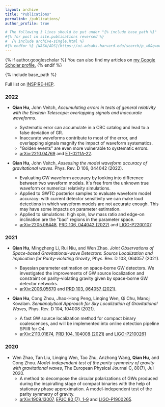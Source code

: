 ```yaml
---
layout: archive
title: "Publications"
permalink: /publications/
author_profile: true

# The following 3 lines should be put under "{% include base_path %}"
#{% for post in site.publications reversed %}
#  {% include archive-single.html %}
#{% endfor %} [NASA/ADS](https://ui.adsabs.harvard.edu/search/p_=0&q=orcid%3A0000-0002-3033-6491&sort=date%20desc%2C%20bibcode%20desc), [Google Scholar](https://scholar.google.com/citations?user=FW2tQSwAAAAJ&hl=en)
---
```


{% if author.googlescholar %}
  You can also find my articles on <u><a href="{{author.googlescholar}}">my Google Scholar profile</a>.</u>
{% endif %}

{% include base_path %}

Full list on [INSPIRE-HEP](https://inspirehep.net/authors/2086345?ui-citation-summary=true).

### 2022
* **Qian Hu**, John Veitch, *Accumulating errors in tests of general relativity with the Einstein Telescope: overlapping signals and inaccurate waveforms*. 
    * Systematic error can accumulate in a CBC catalog and lead to a false deviation of GR.
    * Inaccurate waveforms contribute to most of the error, and overlapping signals magnify the impact of waveform systematics.
    * "Golden events" are even more vulnerable to systematic errors. 
    * [arXiv:2210.04769](https://arxiv.org/abs/2210.04769) and [ET-0211A-22](https://apps.et-gw.eu/tds/?content=3&r=17985).

* **Qian Hu**, John Veitch, *Assessing the model waveform accuracy of gravitational waves*. Phys. Rev. D 106, 044042 (2022).
    * Evaluating GW waveform accuracy by looking into difference between two waveform models. It's free from the unknown true waveform or numerical relativity simulations.
    * Applied to GWTC posterior samples to evaluate waveform model accuracy: with current detector sensitivity we can make loud detections in which waveform models are not accurate enough. This may have some impacts on parameter estimation. 
    * Applied to simulations: high spin, low mass ratio and edge-on inclination are the "bad" regions in the parameter space.
    * [arXiv:2205.08448](https://arxiv.org/abs/2205.08448), [PRD 106, 044042 (2022)](https://journals.aps.org/prd/abstract/10.1103/PhysRevD.106.044042) and [LIGO-P2200107](https://dcc.ligo.org/P2200107).


### 2021
* **Qian Hu**, Mingzheng Li, Rui Niu, and Wen Zhao. *Joint Observations of Space-based Gravitational-wave Detectors: Source Localization and Implication for Parity-violating Gravity*, Phys. Rev. D 103, 064057 (2021). 
    * Bayesian parameter estimation on space-borne GW detectors. We investigated the improvements of GW source localization and constraint on parity-violating gravity given by space-borne GW detector networks. 
    * [arXiv:2006.05670](https://arxiv.org/abs/2006.05670) and [PRD 103, 064057 (2021)](https://journals.aps.org/prd/abstract/10.1103/PhysRevD.103.064057).
  
* **Qian Hu**, Cong Zhou, Jhao-Hong Peng, Linqing Wen, Qi Chu, Manoj Kovalam. *Semianalytical Approach for Sky Localization of Gravitational Waves*, Phys. Rev. D 104, 104008 (2021).
    * A fast GW source localization method for compact binary coalescences, and will be implemented into online detection pipeline SPIIR for O4.
    * [arXiv:2110.01874](https://arxiv.org/abs/2110.01874), [PRD 104, 104008 (2021)](https://journals.aps.org/prd/abstract/10.1103/PhysRevD.104.104008) and [LIGO-P2100261](https://dcc.ligo.org/LIGO-P2100261)


### 2020
* Wen Zhao, Tan Liu, Linqing Wen, Tao Zhu, Anzhong Wang, **Qian Hu**, and Cong Zhou. *Model-independent test of the parity symmetry of gravity with gravitational waves*, The European Physical Journal C, 80(7), Jul 2020.
    * A method to decompose the circular polarizations of GWs produced during the inspiralling stage of compact binaries with the help of stationary phase approximation. A model-independent test of the parity symmetry of gravity.
    * [arXiv:1909.13007](https://arxiv.org/abs/1909.13007), [EPJC 80 (7), 1-9](https://link.springer.com/article/10.1140%2Fepjc%2Fs10052-020-8211-4) and [LIGO-P1900265](https://dcc.ligo.org/LIGO-P1900265).



